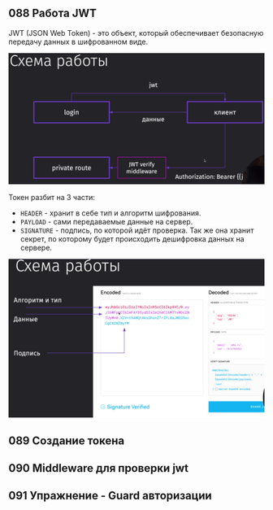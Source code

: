 ## 088 Работа JWT

JWT (JSON Web Token) - это объект, который обеспечивает безопасную передачу данных в шифрованном виде.

![](_png/Pasted%20image%2020221210173451.png)

Токен разбит на 3 части:
- `HEADER` - хранит в себе тип и алгоритм шифрования.
- `PAYLOAD` - сами передаваемые данные на сервер.
- `SIGNATURE` - подпись, по которой идёт проверка. Так же она хранит секрет, по которому будет происходить дешифровка данных на сервере.

![](_png/Pasted%20image%2020221210174050.png)

## 089 Создание токена







## 090 Middleware для проверки jwt







## 091 Упражнение - Guard авторизации






